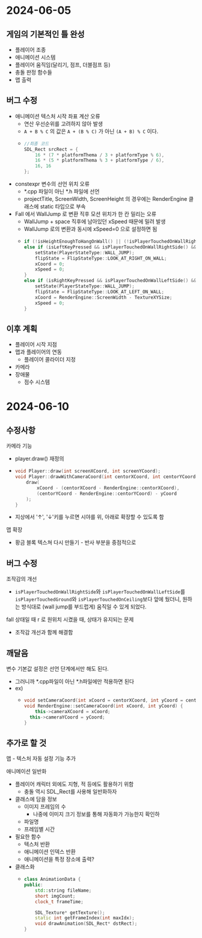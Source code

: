 # 2024-06-05

## 게임의 기본적인 틀 완성
- 플레이어 조종
- 애니메이션 시스템
- 플레이어 움직임(달리기, 점프, 더블점프 등)
- 충돌 판정 함수들
- 맵 출력

## 버그 수정
- 애니메이션 텍스처 시작 좌표 계산 오류
  - 연산 우선순위를 고려하지 않아 발생
  - `A + B % C` 의 값은 `A + (B % C)` 가 아닌 `(A + B) % C` 이다.
  - ```cpp
    //최종 코드
    SDL_Rect srcRect = {
        16 * (7 * platformThema / 3 + platformType % 6),
        16 * (5 * platformThema % 3 + platformType / 6),
        16, 16
    };
    ```
- constexpr 변수의 선언 위치 오류
  - *.cpp 파일이 아닌 *.h 파일에 선언
  - projectTitle, ScreenWidth, ScreenHeight 의 경우에는 RenderEngine 클래스에 static 타입으로 부속
- Fall 에서 WallJump 로 변환 직후 모션 위치가 한 칸 밀리는 오류
  - WallJump + space 직후에 남아있던 xSpeed 때문에 밀려 발생
  - WallJump 로의 변환과 동시에 xSpeed=0 으로 설정하면 됨
  - ```cpp
    if (!isHeightEnoughToHangOnWall() || (!isPlayerTouchedOnWallRightSide() && !isPlayerTouchedOnWallLeftSide()));
    else if (isLeftKeyPressed && isPlayerTouchedOnWallRightSide() && isHeightEnoughToHangOnWall()) {
        setState(PlayerStateType::WALL_JUMP);
        flipState = FlipStateType::LOOK_AT_RIGHT_ON_WALL;
        xCoord = 0;
        xSpeed = 0;
    }
    else if (isRightKeyPressed && isPlayerTouchedOnWallLeftSide() && isHeightEnoughToHangOnWall()) {
        setState(PlayerStateType::WALL_JUMP);
        flipState = FlipStateType::LOOK_AT_LEFT_ON_WALL;
        xCoord = RenderEngine::ScreenWidth - TextureXYSize;
        xSpeed = 0;
    }
    ``` 

## 이후 계획
- 플레이어 시작 지점
- 맵과 플레이어의 연동
  - 플레이어 콜라이더 지정
- 카메라
- 장애물
  - 점수 시스템

# 2024-06-10

## 수정사항

카메라 기능
- player.draw() 재정의
- ```cpp
  void Player::draw(int screenXCoord, int screenYCoord);
  void Player::drawWithCameraCoord(int centorXCoord, int centorYCoord) {
	  draw(
		  xCoord - (centorXCoord - RenderEngine::centorXCoord),
		  (centorYCoord - RenderEngine::centorYCoord) - yCoord
	  );
  }
  ```
- 지상에서 '↑', '↓'키를 누르면 시야를 위, 아래로 확장할 수 있도록 함

맵 확장
- 황금 블록 텍스쳐 다시 만들기 - 반사 부분을 중점적으로

## 버그 수정

조작감의 개선
- `isPlayerTouchedOnWallRightSide`와 `isPlayerTouchedOnWallLeftSide`를 `isPlayerTouchedGround`와 `isPlayerTouchedOnCeiling`보다 앞에 뒀더니, 원하는 방식대로 (wall jump를 부드럽게) 움직일 수 있게 되었다.

fall 상태일 때 r 로 원위치 시켰을 때, 상태가 유지되는 문제
- 조작감 개선과 함께 해결함

## 깨달음

변수 기본값 설정은 선언 단계에서만 해도 된다.
- 그러니까 *.cpp파일이 아닌 *.h파일에만 적용하면 된다
- ex)
  - ```cpp
    void setCameraCoord(int xCoord = centorXCoord, int yCoord = centorYCoord);
    void RenderEngine::setCameraCoord(int xCoord, int yCoord) {
	    this->cameraXCoord = xCoord;
  	  this->cameraYCoord = yCoord;
    }
    ```

## 추가로 할 것

맵 - 텍스처 자동 설정 기능 추가

애니메이션 일반화
- 플레이어 캐릭터 외에도 지형, 적 등에도 활용하기 위함
  - 충돌 역시 SDL_Rect를 사용해 일반화하자
- 클래스에 담을 정보
  - 이미지 프레임의 수
    - 나중에 이미지 크기 정보를 통해 자동화가 가능한지 확인하
  - 파일명
  - 프레임별 시간
- 필요한 함수
  - 텍스처 반환
  - 애니메이션 인덱스 반환
  - 애니메이션을 특정 장소에 출력?
- 클래스화
  - ```cpp
    class AnimationData {
    public:
        std::string fileName;
        short imgCount;
        clock_t frameTime;

        SDL_Texture* getTexture();
        static int getFrameIndex(int maxIdx);
        void drawAnimation(SDL_Rect* dstRect);
    }
    ```
